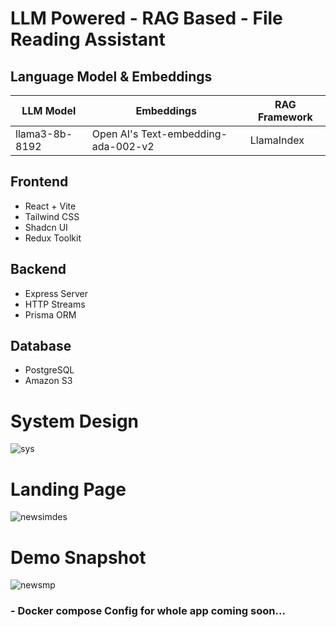 # LLM Powered - RAG Based - File Reading Assistant

## Language Model & Embeddings

| LLM Model          | Embeddings                          | RAG Framework |
|--------------------|-------------------------------------|---------------|
| llama3-8b-8192 | Open AI's Text-embedding-ada-002-v2 | LlamaIndex    |

## Frontend

- React + Vite
- Tailwind CSS
- Shadcn UI
- Redux Toolkit

## Backend

- Express Server
- HTTP Streams
- Prisma ORM

## Database

- PostgreSQL
- Amazon S3

# System Design

![sys](https://github.com/MuhammadAli13562/filegpt/assets/40227926/bf89423c-28fa-4873-ac27-7bd853b8293f)


# Landing Page

![newsimdes](https://github.com/MuhammadAli13562/filegpt/assets/40227926/1be3c048-e063-4a93-83d1-943d2a3d6c64)


# Demo Snapshot

![newsmp](https://github.com/MuhammadAli13562/filegpt/assets/40227926/ed71c7f3-f53d-4f85-a6b6-64a7c5c2fb24)


### - Docker compose Config for whole app coming soon...

